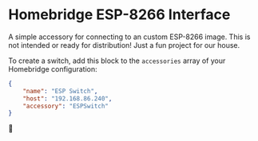 # Homebridge ESP-8266 Interface

A simple accessory for connecting to an custom ESP-8266 image. This is not intended or ready for distribution! Just a fun project for our house.

To create a switch, add this block to the `accessories` array of your Homebridge configuration:

```json
{
    "name": "ESP Switch",
    "host": "192.168.86.240",
    "accessory": "ESPSwitch"
}
```

:deciduous_tree:

